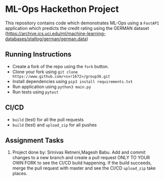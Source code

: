 # ML-Ops Hackethon Project

This repository contains code which demonstrates ML-Ops using a `FastAPI` application which predicts the credit rating using the GERMAN dataset (https://archive.ics.uci.edu/ml/machine-learning-databases/statlog/german/german.data)

## Running Instructions
- Create a fork of the repo using the `fork` button.
- Clone your fork using `git clone https://www.github.com/<svr1672>/group36.git`
- Install dependencies using `pip3 install requirements.txt`
- Run application using `python3 main.py`
- Run tests using `pytest` 

## CI/CD
- `build` (test) for all the pull requests
- `build` (test) and `upload_zip` for all pushes

## Assignment Tasks
1. Project done by: Srinivas Retneni,Magesh Babu. Add and commit changes to a new branch and create a pull request ONLY TO YOUR OWN FORK to see the CI/CD build happening. If the build succeeds, merge the pull request with master and see the CI/CD `upload_zip` take places.

